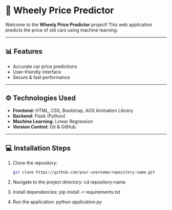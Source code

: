 # 🚗 Wheely Price Predictor

Welcome to the **Wheely Price Predictor** project! This web application predicts the price of old cars using machine learning.

---

## 📊 Features
- Accurate car price predictions
- User-friendly interface
- Secure & fast performance

---

## ⚙️ Technologies Used
- **Frontend:** HTML, CSS, Bootstrap, AOS Animation Library
- **Backend:** Flask (Python)
- **Machine Learning:** Linear Regression
- **Version Control:** Git & GitHub

---

## 💻 Installation Steps
1. Clone the repository:
   ```bash
   git clone https://github.com/your-username/repository-name.git

2. Navigate to the project directory:
    cd repository-name

3. Install dependencies:
    pip install -r requirements.txt

4. Run the application:
    python application.py

